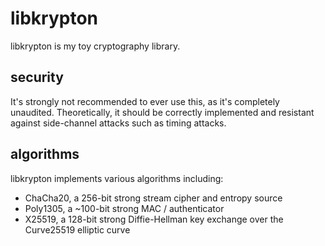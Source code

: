 # libkrypton

libkrypton is my toy cryptography library.

## security

It's strongly not recommended to ever use this, as it's completely unaudited.
Theoretically, it should be correctly implemented and resistant against
side-channel attacks such as timing attacks.

## algorithms

libkrypton implements various algorithms including:
* ChaCha20, a 256-bit strong stream cipher and entropy source
* Poly1305, a ~100-bit strong MAC / authenticator
* X25519, a 128-bit strong Diffie-Hellman key exchange over the Curve25519 elliptic curve
